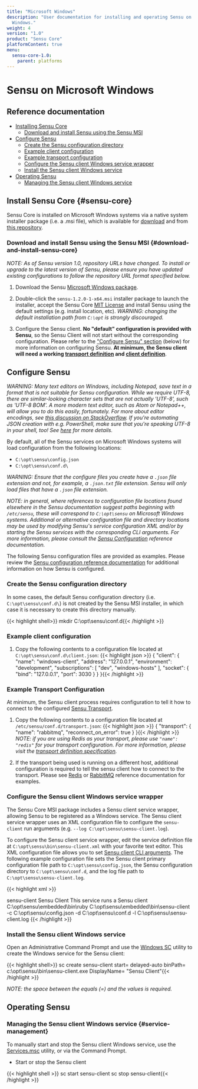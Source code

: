 ```yaml
---
title: "Microsoft Windows"
description: "User documentation for installing and operating Sensu on Microsoft
  Windows."
weight: 4
version: "1.0"
product: "Sensu Core"
platformContent: true
menu:
  sensu-core-1.0:
    parent: platforms
---
```


# Sensu on Microsoft Windows

## Reference documentation

- [Installing Sensu Core](#sensu-core)
  - [Download and install Sensu using the Sensu MSI](#download-and-install-sensu-core)
- [Configure Sensu](#configure-sensu)
  - [Create the Sensu configuration directory](#create-the-sensu-configuration-directory)
  - [Example client configuration](#example-client-configuration)
  - [Example transport configuration](#example-transport-configuration)
  - [Configure the Sensu client Windows service wrapper](#configure-the-sensu-client-windows-service-wrapper)
  - [Install the Sensu client Windows service](#install-the-sensu-client-windows-service)
- [Operating Sensu](#operating-sensu)
  - [Managing the Sensu client Windows service](#service-management)

## Install Sensu Core {#sensu-core}

Sensu Core is installed on Microsoft Windows systems via a native system installer package (i.e. a .msi file), which is available for [download][1] and from [this repository][2].

### Download and install Sensu using the Sensu MSI {#download-and-install-sensu-core}

_NOTE: As of Sensu version 1.0, repository URLs have changed.
To install or upgrade to the latest version of Sensu, please ensure you have updated existing configurations to follow the repository URL format specified below._

1. Download the Sensu [Microsoft Windows package][1].

2. Double-click the `sensu-1.2.0-1-x64.msi` installer package to launch the
   installer, accept the Sensu Core [MIT License][4] and install Sensu using the
   default settings (e.g. install location, etc).
   _WARNING: changing the default installation path from `C:\opt` is strongly
   discouraged._

3. Configure the Sensu client. **No "default" configuration is provided with
   Sensu**, so the Sensu Client will not start without the corresponding
   configuration. Please refer to the ["Configure Sensu" section][12] (below)
   for more information on configuring Sensu. **At minimum, the Sensu client
   will need a working [transport definition][13] and [client definition][14]**.

## Configure Sensu

_WARNING: Many text editors on Windows, including Notepad, save text in a format that is not suitable for Sensu configuration.
While we require UTF-8, there are similar-looking character sets that are not actually 'UTF-8', such as 'UTF-8 BOM'.
A more modern text editor, such as Atom or Notepad++, will allow you to do this easily, fortunately.
For more about editor encodings, see [this discussion on StackOverflow][16].
If you're automating JSON creation with e.g. PowerShell, make sure that you're speaking UTF-8 in your shell, too! See [here][17] for more details._


By default, all of the Sensu services on Microsoft Windows systems will load
configuration from the following locations:

- `C:\opt\sensu\config.json`
- `C:\opt\sensu\conf.d\`

_WARNING: Ensure that the configure files you create have a `.json` file extension and not, for example, a `.json.txt` file extension.
Sensu will only load files that have a `.json` file extension._

_NOTE: in general, where references to configuration file locations found
elsewhere in the Sensu documentation suggest paths beginning with `/etc/sensu`,
these will correspond to `C:\opt\sensu` on Microsoft Windows systems.
Additional or alternative configuration file and directory locations may be used by
modifying Sensu's service configuration XML and/or by starting the Sensu services with the corresponding CLI arguments.
For more information, please consult the [Sensu Configuration][5] reference documentation._

The following Sensu configuration files are provided as examples. Please review
the [Sensu configuration reference documentation][5] for additional information
on how Sensu is configured.

### Create the Sensu configuration directory

In some cases, the default Sensu configuration directory (i.e.
`C:\opt\sensu\conf.d\`) is not created by the Sensu MSI installer, in which case
it is necessary to create this directory manually.

{{< highlight shell>}}
mkdir C:\opt\sensu\conf.d\{{< /highlight >}}

### Example client configuration

1. Copy the following contents to a configuration file located at
   `C:\opt\sensu\conf.d\client.json`:
   {{< highlight json >}}
{
  "client": {
    "name": "windows-client",
    "address": "127.0.0.1",
    "environment": "development",
    "subscriptions": [
      "dev",
      "windows-hosts"
    ],
    "socket": {
      "bind": "127.0.0.1",
      "port": 3030
    }
  }
}{{< /highlight >}}

### Example Transport Configuration

At minimum, the Sensu client process requires configuration to tell it how to
connect to the configured [Sensu Transport][6].

1. Copy the following contents to a configuration file located at
   `/etc/sensu/conf.d/transport.json`:
   {{< highlight json >}}
{
  "transport": {
    "name": "rabbitmq",
    "reconnect_on_error": true
  }
}{{< /highlight >}}
   _NOTE: if you are using Redis as your transport, please use `"name": "redis"`
   for your transport configuration.
   For more information, please visit the [transport definition specification][15]._

2. If the transport being used is running on a different host, additional configuration is required to tell the sensu client how to connect to the transport.
Please see [Redis][7] or [RabbitMQ][8] reference documentation for examples.

### Configure the Sensu client Windows service wrapper

The Sensu Core MSI package includes a Sensu client service wrapper, allowing
Sensu to be registered as a Windows service. The Sensu client service wrapper
uses an XML configuration file to configure the `sensu-client` run arguments
(e.g. `--log C:\opt\sensu\sensu-client.log`).

To configure the Sensu client service wrapper, edit the service definition file
at `C:\opt\sensu\bin\sensu-client.xml` with your favorite text editor. This XML
configuration file allows you to set [Sensu client CLI arguments][9]. The
following example configuration file sets the Sensu client primary configuration
file path to `C:\opt\sensu\config.json`, the Sensu configuration directory to
`C:\opt\sensu\conf.d`, and the log file path to `C:\opt\sensu\sensu-client.log`.

{{< highlight xml >}}
<!--
  Windows service definition for Sensu
-->
<service>
  <id>sensu-client</id>
  <name>Sensu Client</name>
  <description>This service runs a Sensu client</description>
  <executable>C:\opt\sensu\embedded\bin\ruby</executable>
  <arguments>C:\opt\sensu\embedded\bin\sensu-client -c C:\opt\sensu\config.json -d C:\opt\sensu\conf.d -l C:\opt\sensu\sensu-client.log</arguments>
</service>{{< /highlight >}}

### Install the Sensu client Windows service

Open an Administrative Command Prompt and use the [Windows SC][10] utility to create the Windows service for the Sensu client:

{{< highlight shell>}}
sc create sensu-client start= delayed-auto binPath= c:\opt\sensu\bin\sensu-client.exe DisplayName= "Sensu Client"{{< /highlight >}}

_NOTE: the space between the equals (=) and the values is required._

## Operating Sensu

### Managing the Sensu client Windows service {#service-management}

To manually start and stop the Sensu client Windows service, use the
[Services.msc][11] utility, or via the Command Prompt.

- Start or stop the Sensu client

{{< highlight shell >}}
sc start sensu-client
sc stop sensu-client{{< /highlight >}}


[1]:  https://eol-repositories.sensuapp.org/msi/
[2]:  https://eol-repositories.sensuapp.org/msi/
[3]:  https://eol-repositories.sensuapp.org/msi/2012r2/sensu-1.2.0-1-x64.msi
[4]:  https://sensuapp.org/mit-license
[5]:  ../../reference/configuration/
[6]:  ../../reference/transport/
[7]:  ../../reference/redis/#configure-sensu
[8]:  ../../reference/rabbitmq/#sensu-rabbitmq-configuration
[9]:  ../../reference/configuration/#sensu-service-cli-arguments
[10]: https://technet.microsoft.com/en-us/library/bb490995.aspx
[11]: https://technet.microsoft.com/en-us/library/cc755249.aspx
[12]: #configure-sensu
[13]: #example-transport-configuration
[14]: #example-client-configuration
[15]: ../../reference/transport/#transport-definition-specification
[16]: http://stackoverflow.com/questions/2223882/whats-different-between-utf-8-and-utf-8-without-bom
[17]: http://stackoverflow.com/questions/5596982/using-powershell-to-write-a-file-in-utf-8-without-the-bom
